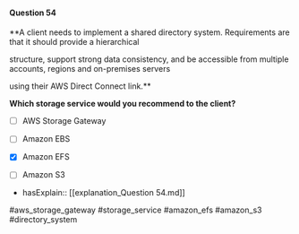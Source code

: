 #### Question  54


**A client needs to implement a shared directory system. Requirements are that it should provide a hierarchical

structure, support strong data consistency, and be accessible from multiple accounts, regions and on-premises servers

using their AWS Direct Connect link.**


**Which storage service would you recommend to the client?**


- [ ] AWS Storage Gateway


- [ ] Amazon EBS


- [x] Amazon EFS


- [ ] Amazon S3



- hasExplain:: [[explanation_Question  54.md]]

#aws_storage_gateway #storage_service #amazon_efs #amazon_s3 #directory_system 
